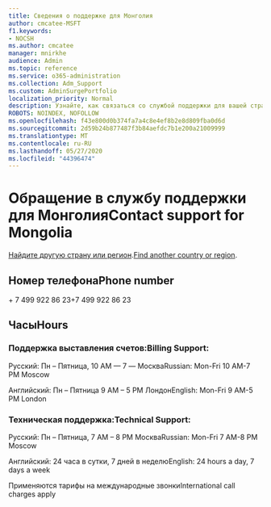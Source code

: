 ```yaml
---
title: Сведения о поддержке для Монголия
author: cmcatee-MSFT
f1.keywords:
- NOCSH
ms.author: cmcatee
manager: mnirkhe
audience: Admin
ms.topic: reference
ms.service: o365-administration
ms.collection: Adm_Support
ms.custom: AdminSurgePortfolio
localization_priority: Normal
description: Узнайте, как связаться со службой поддержки для вашей страны или региона.
ROBOTS: NOINDEX, NOFOLLOW
ms.openlocfilehash: f43e800d0b374fa7a4c8e4ef8b2e8d809fba0d6d
ms.sourcegitcommit: 2d59b24b877487f3b84aefdc7b1e200a21009999
ms.translationtype: MT
ms.contentlocale: ru-RU
ms.lasthandoff: 05/27/2020
ms.locfileid: "44396474"
---
```

# <a name="contact-support-for-mongolia"></a><span data-ttu-id="5e878-103">Обращение в службу поддержки для Монголия</span><span class="sxs-lookup"><span data-stu-id="5e878-103">Contact support for Mongolia</span></span>

<span data-ttu-id="5e878-104">[Найдите другую страну или регион](../contact-support-for-business-products.md).</span><span class="sxs-lookup"><span data-stu-id="5e878-104">[Find another country or region](../contact-support-for-business-products.md).</span></span>

## <a name="phone-number"></a><span data-ttu-id="5e878-105">Номер телефона</span><span class="sxs-lookup"><span data-stu-id="5e878-105">Phone number</span></span>
<span data-ttu-id="5e878-106">+ 7 499 922 86 23</span><span class="sxs-lookup"><span data-stu-id="5e878-106">+7 499 922 86 23</span></span>

## <a name="hours"></a><span data-ttu-id="5e878-107">Часы</span><span class="sxs-lookup"><span data-stu-id="5e878-107">Hours</span></span>
### <a name="billing-support"></a><span data-ttu-id="5e878-108">Поддержка выставления счетов:</span><span class="sxs-lookup"><span data-stu-id="5e878-108">Billing Support:</span></span>

<span data-ttu-id="5e878-109">Русский: Пн – Пятница, 10 AM — 7 — Москва</span><span class="sxs-lookup"><span data-stu-id="5e878-109">Russian: Mon-Fri 10 AM-7 PM Moscow</span></span>

<span data-ttu-id="5e878-110">Английский: Пн – Пятница 9 AM – 5 PM Лондон</span><span class="sxs-lookup"><span data-stu-id="5e878-110">English: Mon-Fri 9 AM-5 PM London</span></span>

### <a name="technical-support"></a><span data-ttu-id="5e878-111">Техническая поддержка:</span><span class="sxs-lookup"><span data-stu-id="5e878-111">Technical Support:</span></span>

<span data-ttu-id="5e878-112">Русский: Пн – Пятница, 7 AM – 8 PM Москва</span><span class="sxs-lookup"><span data-stu-id="5e878-112">Russian: Mon-Fri 7 AM-8 PM Moscow</span></span>

<span data-ttu-id="5e878-113">Английский: 24 часа в сутки, 7 дней в неделю</span><span class="sxs-lookup"><span data-stu-id="5e878-113">English: 24 hours a day, 7 days a week</span></span>

<span data-ttu-id="5e878-114">Применяются тарифы на международные звонки</span><span class="sxs-lookup"><span data-stu-id="5e878-114">International call charges apply</span></span>
